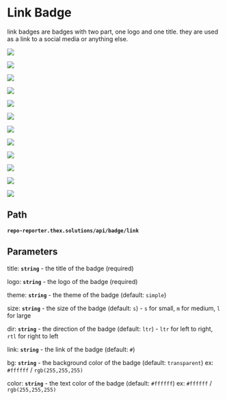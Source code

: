 # Link Badge

link badges are badges with two part, one logo and one title. they are used as a link to a social media or anything
else.

![](https://repo-reporter.thex.solutions/api/badge/link?title=GitHub&logo=github&bg=760376)

![](https://repo-reporter.thex.solutions/api/badge/link?title=GitHub&logo=github&bg=c9a216&size=m)

![](https://repo-reporter.thex.solutions/api/badge/link?title=GitHub&logo=github&bg=1182c3&size=l)

![](https://repo-reporter.thex.solutions/api/badge/link?title=GitHub&logo=github&bg=89b601&color=000&size=l)

![](https://repo-reporter.thex.solutions/api/badge/link?title=GitHub&logo=github&bg=eab1bb&color=000&size=m)

![](https://repo-reporter.thex.solutions/api/badge/link?title=GitHub&logo=github&bg=ca553e&color=000)

![](https://repo-reporter.thex.solutions/api/badge/link?title=گیتهاب&logo=github&bg=760376&dir=rtl)

![](https://repo-reporter.thex.solutions/api/badge/link?title=گیتهاب&logo=github&bg=c9a216&size=m&dir=rtl)

![](https://repo-reporter.thex.solutions/api/badge/link?title=گیتهاب&logo=github&bg=89b601&size=l&dir=rtl)

![](https://repo-reporter.thex.solutions/api/badge/link?title=گیتهاب&logo=github&bg=e77334&color=000&size=l&dir=rtl)

![](https://repo-reporter.thex.solutions/api/badge/link?title=گیتهاب&logo=github&bg=ca553e&color=000&size=m&dir=rtl)

![](https://repo-reporter.thex.solutions/api/badge/link?title=گیتهاب&logo=github&bg=eab1bb&color=000&dir=rtl)

## Path

**`repo-reporter.thex.solutions/api/badge/link`**

## Parameters

title: **`string`** - the title of the badge (required)

logo: **`string`** - the logo of the badge (required)

theme: **`string`** - the theme of the badge (default: `simple`)

size: **`string`** - the size of the badge (default: `s`) - `s` for small, `m` for medium, `l` for large

dir: **`string`** - the direction of the badge (default: `ltr`) - `ltr` for left to right, `rtl` for right to left

link: **`string`** - the link of the badge (default: `#`)

bg: **`string`** - the background color of the badge (default: `transparent`) ex: `#ffffff` / `rgb(255,255,255)`

color: **`string`** - the text color of the badge (default: `#ffffff`) ex: `#ffffff` / `rgb(255,255,255)`